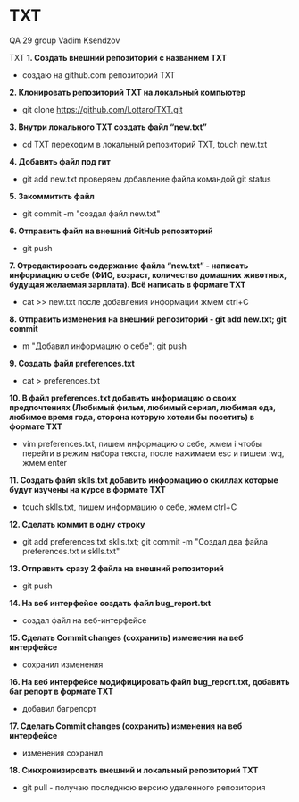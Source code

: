 # TXT  
QA 29 group Vadim Ksendzov

TXT
**1. Создать внешний репозиторий c названием TXT**
 - создаю на github.com репозиторий TXT
 
**2. Клонировать репозиторий TXT на локальный компьютер**
 - git clone https://github.com/Lottaro/TXT.git
 
**3. Внутри локального TXT создать файл “new.txt”**
 - cd TXT переходим в локальный репозиторий TXT, touch new.txt
 
**4. Добавить файл под гит**
 - git add new.txt проверяем добавление файла командой git status
 
**5. Закоммитить файл**
 - git commit -m "создал файл new.txt"
 
**6. Отправить файл на внешний GitHub репозиторий**
 - git push
 
**7. Отредактировать содержание файла “new.txt” - написать информацию о себе 
(ФИО, возраст, количество домашних животных, будущая желаемая зарплата). Всё написать в формате TXT**
- cat >> new.txt после добавления информации жмем ctrl+C
 
**8. Отправить изменения на внешний репозиторий - git add new.txt; git commit**
- m "Добавил информацию о себе"; git push
 
**9. Создать файл preferences.txt**
- cat > preferences.txt 
 
**10. В файл preferences.txt добавить информацию о своих предпочтениях 
(Любимый фильм, любимый сериал, любимая еда, любимое время года, сторона которую хотели бы посетить) в формате TXT**
- vim preferences.txt, пишем информацию о себе, жмем i чтобы перейти в режим набора текста, после нажимаем esc и пишем :wq, жмем enter
 
**11. Создать файл sklls.txt добавить информацию о скиллах которые будут изучены на курсе в формате TXT**
- touch sklls.txt, пишем информацию о себе, жмем ctrl+C
 
**12. Сделать коммит в одну строку**
- git add preferences.txt sklls.txt; git commit -m "Создал два файла preferences.txt и sklls.txt"
 
**13. Отправить сразу 2 файла на внешний репозиторий**
- git push
 
**14. На веб интерфейсе создать файл bug_report.txt**
- создал файл на веб-интерфейсе
 
**15. Сделать Commit changes (сохранить) изменения на веб интерфейсе**
- сохранил изменения
 
**16. На веб интерфейсе модифицировать файл bug_report.txt, добавить баг репорт в формате TXT**
- добавил багрепорт
 
**17. Сделать Commit changes (сохранить) изменения на веб интерфейсе**
- изменения сохранил

**18. Синхронизировать внешний и локальный репозиторий TXT**
- git pull - получаю последнюю версию удаленного репозитория
